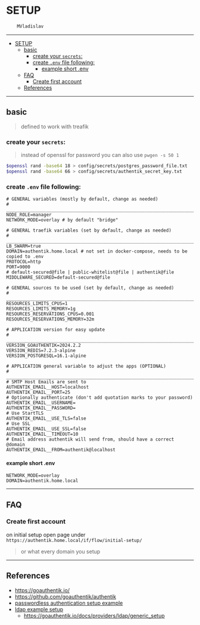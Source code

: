 # SETUP

```sh
    MVladislav
```

---

- [SETUP](#setup)
  - [basic](#basic)
    - [create your `secrets`:](#create-your-secrets)
    - [create `.env` file following:](#create-env-file-following)
      - [example short .env](#example-short-env)
  - [FAQ](#faq)
    - [Create first account](#create-first-account)
  - [References](#references)

---

## basic

> defined to work with treafik

### create your `secrets`:

> instead of openssl for password you can also use `pwgen -s 50 1`

```sh
$openssl rand -base64 18 > config/secrets/postgres_password_file.txt
$openssl rand -base64 66 > config/secrets/authentik_secret_key.txt
```

### create `.env` file following:

```env
# GENERAL variables (mostly by default, change as needed)
# ______________________________________________________________________________
NODE_ROLE=manager
NETWORK_MODE=overlay # by default "bridge"

# GENERAL traefik variables (set by default, change as needed)
# ______________________________________________________________________________
LB_SWARM=true
DOMAIN=authentik.home.local # not set in docker-compose, needs to be copied to .env
PROTOCOL=http
PORT=9000
# default-secured@file | public-whitelist@file | authentik@file
MIDDLEWARE_SECURED=default-secured@file

# GENERAL sources to be used (set by default, change as needed)
# ______________________________________________________________________________
RESOURCES_LIMITS_CPUS=1
RESOURCES_LIMITS_MEMORY=1g
RESOURCES_RESERVATIONS_CPUS=0.001
RESOURCES_RESERVATIONS_MEMORY=32m

# APPLICATION version for easy update
# ______________________________________________________________________________
VERSION_GOAUTHENTIK=2024.2.2
VERSION_REDIS=7.2.3-alpine
VERSION_POSTGRESQL=16.1-alpine

# APPLICATION general variable to adjust the apps (OPTIONAL)
# ______________________________________________________________________________
# SMTP Host Emails are sent to
AUTHENTIK_EMAIL__HOST=localhost
AUTHENTIK_EMAIL__PORT=25
# Optionally authenticate (don't add quotation marks to your password)
AUTHENTIK_EMAIL__USERNAME=
AUTHENTIK_EMAIL__PASSWORD=
# Use StartTLS
AUTHENTIK_EMAIL__USE_TLS=false
# Use SSL
AUTHENTIK_EMAIL__USE_SSL=false
AUTHENTIK_EMAIL__TIMEOUT=10
# Email address authentik will send from, should have a correct @domain
AUTHENTIK_EMAIL__FROM=authentik@localhost
```

#### example short .env

```env
NETWORK_MODE=overlay
DOMAIN=authentik.home.local
```

---

## FAQ

### Create first account

on initial setup open page under `https://authentik.home.local/if/flow/initial-setup/`

> or what every domain you setup

---

## References

- <https://goauthentik.io/>
- <https://github.com/goauthentik/authentik>
- [passwordless authentication setup example](https://www.youtube.com/watch?v=aEpT2fYGwLw)
- [ldap example setup](https://www.youtube.com/watch?v=RtPKMMKRT_E)
  - <https://goauthentik.io/docs/providers/ldap/generic_setup>
